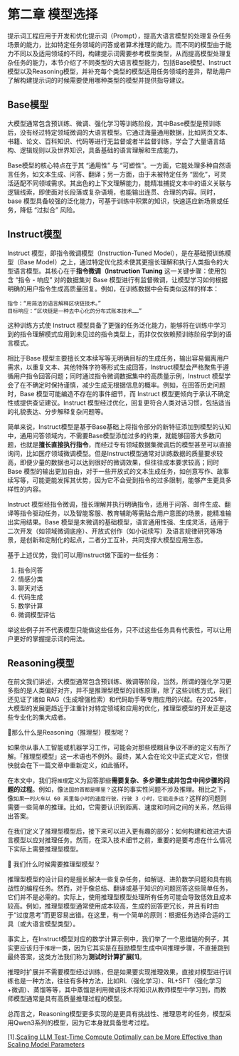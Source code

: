 # 第二章 模型选择

提示词工程应用于开发和优化提示词（Prompt），提高大语言模型的处理复杂任务场景的能力，比如特定任务领域的问答或者算术推理的能力。而不同的模型由于能力不同以及适用领域的不同，构建提示词需要参考模型类型，从而提高模型处理复杂任务的能力，本节介绍了不同类型的大语言模型能力，包括Base模型、Instruct模型以及Reasoning模型，并补充每个类型的模型适用任务领域的差异，帮助用户了解构建提示词的时候需要使用哪种类型的模型并提供指导建议。


## Base模型

大模型通常包含预训练、微调、强化学习等训练阶段，其中Base模型是预训练后，没有经过特定领域微调的大语言模型。它通过海量通用数据，比如网页文本、书籍、论文、百科知识、代码等进行无监督或者半监督训练，学会了大量语言结构、逻辑规则以及世界知识，具备基础的语言理解和生成能力。

Base模型的核心特点在于其 “通用性” 与 “可塑性”。一方面，它能处理多种自然语言任务，如文本生成、问答、翻译；另一方面，由于未被特定任务 “固化”，可灵活适配不同领域需求。其出色的上下文理解能力，能精准捕捉文本中的语义关联与逻辑线索，即使面对长段落或复杂语境，也能输出连贯、合理的内容。同时，base 模型具备较强的泛化能力，可基于训练中积累的知识，快速适应新场景或任务，降低 “过拟合” 风险。

## Instruct模型

Instruct 模型，即指令微调模型（Instruction-Tuned Model），是在基础预训练模型（Base Model）之上，通过特定优化技术使其更擅长理解和执行人类指令的大型语言模型。其核心在于**指令微调（Instruction Tuning** 这一关键步骤：使用包含 “指令 - 响应” 对的数据集对 Base 模型进行有监督微调，让模型学习如何根据明确的用户指令生成高质量回复。例如，在训练数据中会有类似这样的样本：

```Plain
指令：“用简洁的语言解释区块链技术。”
目标响应：“区块链是一种去中心化的分布式账本技术……”
```

这种训练方式使 Instruct 模型具备了更强的任务泛化能力，能够将在训练中学习到的指令理解模式应用到未见过的指令类型上，而非仅仅依赖预训练阶段学到的语言模式。

相比于Base 模型主要擅长文本续写等无明确目标的生成任务，输出容易偏离用户需求，以重复文本、其他特殊字符等形式生成回答，Instruct模型会严格聚焦于遵循用户指令回答问题；同时通过指令微调数据集中的高质量示例，Instruct 模型学会了在不确定时保持谨慎，减少生成无根据信息的概率。例如，在回答历史问题时，Base 模型可能编造不存在的事件细节，而 Instruct 模型更倾向于承认不确定性或提供查证建议。Instruct 模型经过优化，回复更符合人类对话习惯，包括适当的礼貌表达、分步解释复杂问题等。

简单来说，Instruct模型是基于Base基础上将指令部分的新特征添加到模型的认知中，通用问答领域内，不需要Base模型添加过多的约束，就能够回答大多数问题，也就是**擅长直接执行指令**，而经过专有领域数据集微调后的模型甚至可以直接询问，比如医疗领域微调模型。但是Instruct模型通常对训练数据的质量要求较高，即便少量的数据也可以达到很好的微调效果，但往往成本要求较高；同时Base 模型的输出更加自由，对于一些开放式的文本生成任务，如创意写作、故事续写等，可能更能发挥其优势，因为它不会受到指令的过多限制，能够产生更具多样性的内容。

Instruct 模型经指令微调，擅长理解并执行明确指令，适用于问答、邮件生成、翻译等指令驱动任务，以及智能客服、教育辅助等需贴合用户意图的场景，能精准输出实用结果。Base 模型是未微调的基础模型，语言通用性强、生成灵活，适用于二次开发（如领域微调底座）、开放式创作（如小说续写）及语言规律研究等场景，是创新和定制化的起点，二者分工互补，共同支撑大模型应用生态。

基于上述优势，我们可以用Instruct做下面的一些任务：

1. 指令问答
2. 情感分类
3. 聊天对话
4. 代码生成
5. 数学计算
6. 微调模型评估

举这些例子并不代表模型只能做这些任务，只不过这些任务具有代表性，可以让用户更好的掌握提示词的用法。


## Reasoning模型

在前文我们讲述，大模型通常包含预训练、微调等阶段，当然，所谓的强化学习更多指的是人类偏好对齐，并不是推理型模型的训练原理，除了这些训练方式，我们还见证了诸如 RAG（生成增强检索）和代码助手等专用应用的兴起。在2025年，大模型的发展更趋近于注重针对特定领域和应用的优化，推理型模型的开发正是这些专业化的集大成者。

🤔那么什么是Reasoning（推理型）模型呢？

如果你从事人工智能或机器学习工作，可能会对那些模糊且争议不断的定义有所了解。「推理型模型」这一术语也不例外。最终，某人会在论文中正式定义它，但很快就会在下一篇文章中重新定义，如此循环。

在本文中，我们将`推理`定义为回答那些**需要复杂、多步骤生成并包含中间步骤的问题的过程**。例如，像`法国的首都是哪里？`这样的事实性问题不涉及推理。相比之下，像`如果一列火车以 60 英里每小时的速度行驶，行驶 3 小时，它能走多远？`这样的问题则需要一些简单的推理。比如，它需要认识到距离、速度和时间之间的关系，然后得出答案。

在我们定义了推理型模型后，接下来可以进入更有趣的部分：如何构建和改进大语言模型以应对推理任务。然而，在深入技术细节之前，重要的是要考虑在什么情况下实际上需要推理型模型。

🧐 我们什么时候需要推理型模型？

推理型模型的设计目的是擅长解决一些复杂任务，如解谜、进阶数学问题和具有挑战性的编程任务。然而，对于像总结、翻译或基于知识的问题回答这些简单任务，它们并不是必需的。实际上，使用推理型模型处理所有任务可能会导致低效且成本较高。例如，推理型模型通常使用成本较高，生成的回答更冗长，并且有时由于“过度思考”而更容易出错。在这里，有一个简单的原则：根据任务选择合适的工具（或大语言模型类型）。

事实上，在Instruct模型对应的数学计算示例中，我们举了一个思维链的例子，其实更应该归于`推理`一类，因为它其实是在鼓励模型生成中间推理步骤，不直接跳到最终答案，这类方法我们称为**测试时计算扩展[1]**。

推理时扩展并不需要模型经过训练，但是如果要实现推理效果，直接对模型进行训练也是一种方法，往往有多种方法，比如RL（强化学习）、RL+SFT（强化学习+微调）、蒸馏等等，其中蒸馏是利用微调技术将知识从教师模型中学习到，而教师模型通常是具有高质量推理过程的模型。

总而言之，Reasoning模型更多实现的是更具有挑战性、推理思考的任务，模型采用Qwen3系列的模型，因为它本身就具备思考过程。

[1].[Scaling LLM Test-Time Compute Optimally can be More Effective than Scaling Model Parameters](https://arxiv.org/abs/2408.03314)